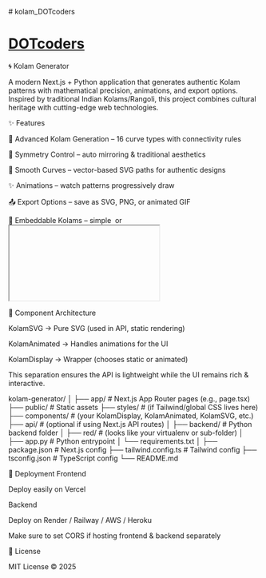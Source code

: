 
#   k o l a m _ D O T c o d e r s
#  [DOTcoders](https://www.youtube.com ) 
 
 
🌀 Kolam Generator

A modern Next.js + Python application that generates authentic Kolam patterns with mathematical precision, animations, and export options.
Inspired by traditional Indian Kolams/Rangoli, this project combines cultural heritage with cutting-edge web technologies.

✨ Features

🎨 Advanced Kolam Generation – 16 curve types with connectivity rules

🔄 Symmetry Control – auto mirroring & traditional aesthetics

📐 Smooth Curves – vector-based SVG paths for authentic designs

✨ Animations – watch patterns progressively draw

📤 Export Options – save as SVG, PNG, or animated GIF

🔗 Embeddable Kolams – simple <img> or <iframe> embedding

📱 Responsive UI – works seamlessly on desktop & mobile

⚡ Fast Performance – SVG rendering ensures smooth performance

🛠️ Technologies Used
Frontend

Next.js 15+ (App Router)

TypeScript

Tailwind CSS

SVG + html2canvas (drawing + export)

Backend

Python 3.10+

Flask / FastAPI (depending on your app.py)

Dependencies from requirements.txt

🚀 Getting Started
1. Clone the Repository
git clone https://github.com/Dailyp549/urban-potato.git
cd kolam_pro



## Getting Started

First, run the development server:

```bash
npm run dev
# or
yarn dev
# or
pnpm dev
# or
bun dev
```

3. Frontend Setup (Next.js)
cd frontend   # if your Next.js project is inside 'frontend' folder
pnpm install  # or npm install / yarn install
pnpm dev      # or npm run dev


Your app will be live at 👉 http://localhost:3000
.

3. Backend Setup (Python)
cd backend
pip install -r requirements.txt
py app.py     # or python app.py


Your backend API will run on 👉 http://localhost:5000 (or whichever port you configured).

📡 API Documentation
Kolam SVG Endpoint

GET /api/kolam

Generates a static SVG Kolam with customizable parameters.

Query Parameters
Parameter	Type	Default	Description
size	number	7	Grid size (n×n, range: 3–15)
background	string	#7b3306	Background color (hex code)
brush	string	#ffffff	Line/dot color (hex code)

⚠️ Note: Encode # in URLs as %23.
Example: #ffffff → %23ffffff

Examples
GET /api/kolam
GET /api/kolam?size=12&background=%23ffffff&brush=%23000000
GET /api/kolam?size=5&background=%23e0f2fe&brush=%231565c0

Response

Content-Type: image/svg+xml

Cache-Control: public, max-age=3600

🖼️ Usage in HTML
<!-- Default kolam -->
<img src="/api/kolam?size=8" alt="Kolam Pattern" />

<!-- Blue theme -->
<img src="/api/kolam?size=6&background=%23e0f2fe&brush=%231565c0" alt="Blue Kolam" />

<!-- Dark theme -->
<img src="/api/kolam?size=6&background=%23111827&brush=%23f9fafb" alt="Dark Kolam" />

<!-- Embed with iframe -->
<iframe src="/api/kolam?size=10&background=%23fef3c7&brush=%23d97706"
        width="400" height="400" frameborder="0"></iframe>

🧩 Component Architecture

KolamSVG → Pure SVG (used in API, static rendering)

KolamAnimated → Handles animations for the UI

KolamDisplay → Wrapper (chooses static or animated)

This separation ensures the API is lightweight while the UI remains rich & interactive.

kolam-generator/
│
├── app/                # Next.js App Router pages (e.g., page.tsx)
├── public/             # Static assets
├── styles/             # (if Tailwind/global CSS lives here)
├── components/         # (your KolamDisplay, KolamAnimated, KolamSVG, etc.)
├── api/                # (optional if using Next.js API routes)
│
├── backend/            # Python backend folder
│   ├── red/            # (looks like your virtualenv or sub-folder)
│   ├── app.py          # Python entrypoint
│   └── requirements.txt
│
├── package.json        # Next.js config
├── tailwind.config.ts  # Tailwind config
├── tsconfig.json       # TypeScript config
└── README.md


🚀 Deployment
Frontend

Deploy easily on Vercel

Backend

Deploy on Render / Railway / AWS / Heroku

Make sure to set CORS if hosting frontend & backend separately

📜 License

MIT License © 2025
